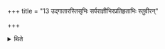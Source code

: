 +++
title = "13 उद्गातारस्तिसृभिः सर्पराज्ञीभिरप्रतिहृताभिः स्तुवीरन्"

+++

<details><summary>थिते</summary>

उद्गातारस्तिसृभिः सर्पराज्ञीभिरप्रतिहृताभिः स्तुवीरन् १३
</details>
